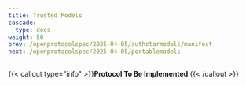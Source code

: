 ```yaml
---
title: Trusted Models
cascade:
  type: docs
weight: 50
prev: /openprotocolspec/2025-04-05/authstarmodels/manifest
next: /openprotocolspec/2025-04-05/portablemodels
---
```


{{< callout type="info" >}}**Protocol To Be Implemented** {{< /callout >}}
